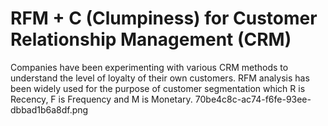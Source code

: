 # RFM + C (Clumpiness) for Customer Relationship Management (CRM)

Companies have been experimenting with various CRM methods to understand the level of loyalty of their own customers. 
RFM analysis has been widely used for the purpose of customer segmentation which R is Recency, F is Frequency and M is Monetary.
70be4c8c-ac74-f6fe-93ee-dbbad1b6a8df.png

